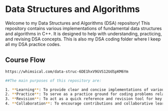 # Data Structures and Algorithms

Welcome to my Data Structures and Algorithms (DSA) repository! This repository contains various implementations of fundamental data structures and algorithms in C++. It is designed to help with understanding, practicing, and revising DSA concepts. This is also my DSA coding folder where I keep all my DSA practice codes.


## Course Flow

```bash
https://whimsical.com/data-struc-6DE1hxV9GVS12UdSpKM6Ym

##The main purposes of this repository are:

1. **Learning**: To provide clear and concise implementations of various data structures and algorithms that can be used as a learning resource.
2. **Practice**: To serve as a practice ground for coding problems related to DSA, helping to improve problem-solving skills and coding efficiency.
3. **Revision**: To act as a quick reference and revision tool for key DSA concepts, especially useful for exam preparation or technical interviews.
4. **Collaboration**: To encourage contributions and collaborative learning by providing a platform where others can contribute their implementations and improvements.




